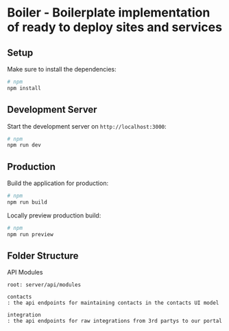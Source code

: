 # Boiler - Boilerplate implementation of ready to deploy sites and services

## Setup

Make sure to install the dependencies:

```bash
# npm
npm install
```
## Development Server

Start the development server on `http://localhost:3000`:

```bash
# npm
npm run dev
```

## Production

Build the application for production:

```bash
# npm
npm run build
```

Locally preview production build:

```bash
# npm
npm run preview
```

## Folder Structure

API Modules

```
root: server/api/modules

contacts
: the api endpoints for maintaining contacts in the contacts UI model

integration
: the api endpoints for raw integrations from 3rd partys to our portal
```
